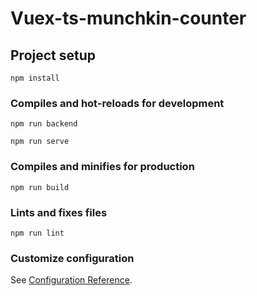 # Vuex-ts-munchkin-counter

## Project setup

```
npm install
```

### Compiles and hot-reloads for development

```
npm run backend

npm run serve
```

### Compiles and minifies for production

```
npm run build
```

### Lints and fixes files

```
npm run lint
```

### Customize configuration

See [Configuration Reference](https://cli.vuejs.org/config/).
